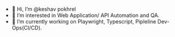 - 👋 Hi, I’m @keshav pokhrel
- 👀 I’m interested in Web Application/ API Automation and QA.
- 🌱 I’m currently working on Playwright, Typescript, Pipleline Dev-Ops(CI/CD).
<!---
keshavpokhrel/keshavpokhrel is a ✨ special ✨ repository because its `README.md` (this file) appears on your GitHub profile.
You can click the Preview link to take a look at your changes.
--->
